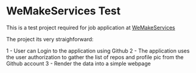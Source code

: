 # WeMakeServices Test

This is a test project required for job application at [WeMakeServices](https://wemake.services/)

The project its very straighforward:

1 - User can Login to the application using Github
2 - The application uses the user authorization to gather the list of repos and profile pic from the Github account
3 - Render the data into a simple webpage
